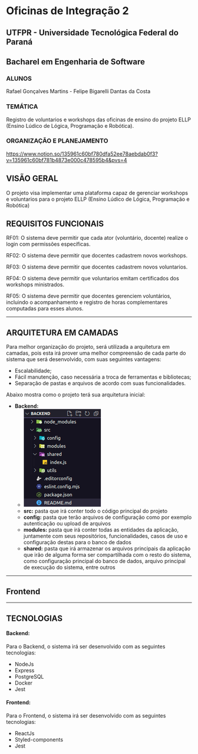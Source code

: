# Oficinas de Integração 2
## UTFPR - Universidade Tecnológica Federal do Paraná
## Bacharel em Engenharia de Software

 ### ALUNOS
 Rafael Gonçalves Martins - Felipe Bigarelli Dantas da Costa
 
 ### TEMÁTICA
 Registro de voluntarios e workshops das oficinas de ensino do projeto ELLP (Ensino Lúdico de Lógica, Programação e Robótica).

 ### ORGANIZAÇÃO E PLANEJAMENTO
 https://www.notion.so/135961c60bf780dfa52ee78aebdab0f3?v=135961c60bf781b4873e000c478595b4&pvs=4

## VISÃO GERAL

O projeto visa implementar uma plataforma capaz de gerenciar workshops e voluntarios para o projeto ELLP (Ensino Lúdico de Lógica, Programação e Robótica)

## REQUISITOS FUNCIONAIS

RF01: O sistema deve permitir que cada ator (voluntário, docente) realize o login com permissões específicas.

RF02: O sistema deve permitir que docentes cadastrem novos workshops.

RF03: O sistema deve permitir que docentes cadastrem novos voluntarios.

RF04: O sistema deve permitir que voluntarios emitam certificados dos workshops ministrados.

RF05: O sistema deve permitir que docentes gerenciem voluntários, incluindo o acompanhamento e registro de horas complementares computadas para esses alunos.

***

## ARQUITETURA EM CAMADAS
Para melhor organização do projeto, será utilizada a arquitetura em camadas, pois esta irá prover uma melhor compreensão de cada parte do sistema que será desenvolvido, com suas seguintes vantagens:
- Escalabilidade;
- Fácil manutenção, caso necessária a troca de ferramentas e bibliotecas;
- Separação de pastas e arquivos de acordo com suas funcionalidades. 

Abaixo mostra como o projeto terá sua arquitetura inicial:
  - **Backend:**
    - ![Backend](/Images/Arquitetura%20Backend.png)
    - **src:** pasta que irá conter todo o código principal do projeto
    - **config:** pasta que terão arquivos de configuração como por exemplo autenticação ou upload de arquivos
    - **modules:** pasta que irá conter todas as entidades da aplicação, juntamente com seus repositórios, funcionalidades, casos de uso e configuração destas para o banco de dados
    - **shared:** pasta que irá armazenar os arquivos principais da aplicação que irão de alguma forma ser compartilhada com o resto do sistema, como configuração principal do banco de dados, arquivo principal de execução do sistema, entre outros
  ***

  ## Frontend

  ***
  ## TECNOLOGIAS
  #### Backend:
  Para o Backend, o sistema irá ser desenvolvido com as seguintes tecnologias:
  - NodeJs
  - Express
  - PostgreSQL
  - Docker
  - Jest

  #### Frontend:
  Para o Frontend, o sistema irá ser desenvolvido com as seguintes tecnologias:
  - ReactJs
  - Styled-components
  - Jest
